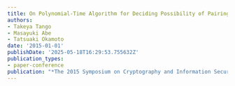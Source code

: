 ```yaml
---
title: On Polynomial-Time Algorithm for Deciding Possibility of Pairing-Type Conversions
authors:
- Takeya Tango
- Masayuki Abe
- Tatsuaki Okamoto
date: '2015-01-01'
publishDate: '2025-05-18T16:29:53.755632Z'
publication_types:
- paper-conference
publication: "*The 2015 Symposium on Cryptography and Information Security (SCIS'15)*"
---
```

